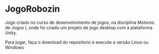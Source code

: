 # JogoRobozin


Jogo criado no curso de desenvolvimento de jogos, na disciplina Motores de Jogos I, onde foi criado um projeto de jogo desktop com a plataforma Unity.

Para jogar, faça o download do repositorio e execute a versão Linux ou Windows
